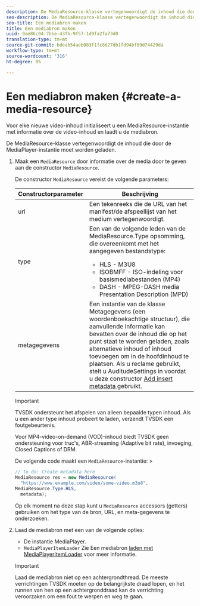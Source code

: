 ```yaml
---
description: De MediaResource-klasse vertegenwoordigt de inhoud die door de MediaPlayer-instantie moet worden geladen.
seo-description: De MediaResource-klasse vertegenwoordigt de inhoud die door de MediaPlayer-instantie moet worden geladen.
seo-title: Een mediabron maken
title: Een mediabron maken
uuid: 9ae86c04-7bbe-43fb-9f57-1d9fa2fa73d0
translation-type: tm+mt
source-git-commit: bdeab54aeb083f1fc8d27db1fd94bf89d74429da
workflow-type: tm+mt
source-wordcount: '316'
ht-degree: 0%

---
```



# Een mediabron maken {#create-a-media-resource}

Voor elke nieuwe video-inhoud initialiseert u een MediaResource-instantie met informatie over de video-inhoud en laadt u de mediabron.

De MediaResource-klasse vertegenwoordigt de inhoud die door de MediaPlayer-instantie moet worden geladen.

1. Maak een `MediaResource` door informatie over de media door te geven aan de constructor `MediaResource`.

   De constructor `MediaResource` vereist de volgende parameters:

   <table id="table_22886D6770FB45E99D35D0B90E6CC302"> 
   <thead> 
   <tr> 
      <th colname="col1" class="entry"> Constructorparameter </th> 
      <th colname="col2" class="entry"> Beschrijving </th> 
   </tr> 
   </thead>
   <tbody> 
   <tr> 
      <td colname="col1"> <span class="codeph"> url  </span> </td> 
      <td colname="col2"> Een tekenreeks die de URL van het manifest/de afspeellijst van het medium vertegenwoordigt. </td> 
   </tr> 
   <tr> 
      <td colname="col1"> <span class="codeph"> type  </span> </td> 
      <td colname="col2"> Een van de volgende leden van de <span class="codeph"> MediaResource.Type </span> opsomming, die overeenkomt met het aangegeven bestandstype: 
      <ul id="ul_C286ED3C31364B858A1C9AF3356E9282"> 
      <li id="li_25B24EF76D8849DE8764539F25E435FA"> <span class="codeph"> HLS  </span> - M3U8 </li> 
      <li id="li_1344A41B434D49229E392F1AAF9ECA81"> <span class="codeph"> ISOBMFF  </span> - ISO-indeling voor basismediabestanden (MP4) </li> 
      <li id="li_92392073B7334916B06B16570C51AC91"> <span class="codeph"> DASH  </span> - MPEG-DASH media Presentation Description (MPD) </li> 
      </ul> </td> 
   </tr> 
   <tr> 
      <td colname="col1"> <span class="codeph"> metagegevens  </span> </td> 
      <td colname="col2"> Een instantie van de klasse <span class="codeph"> Metagegevens </span> (een woordenboekachtige structuur), die aanvullende informatie kan bevatten over de inhoud die op het punt staat te worden geladen, zoals alternatieve inhoud of inhoud toevoegen om in de hoofdinhoud te plaatsen. Als u reclame gebruikt, stelt u <span class="codeph"> AuditudeSettings </span> in voordat u deze constructor <a href="/help/programming/tvsdk-3x-android-prog/android-3x-advertising/ad-insertion/ad-insertion-metadata/android-3x-ad-insertion-metadata.md"> Add insert metadata </a> gebruikt. </td> 
   </tr> 
   </tbody> 
   </table>

   >[!IMPORTANT]
   >
   >TVSDK ondersteunt het afspelen van alleen bepaalde typen inhoud. Als u een ander type inhoud probeert te laden, verzendt TVSDK een foutgebeurtenis.
   >
   >Voor MP4-video-on-demand (VOD)-inhoud biedt TVSDK geen ondersteuning voor truc&#39;s, ABR-streaming (Adaptive bit rate), invoeging, Closed Captions of DRM.

   De volgende code maakt een `MediaResource`-instantie:        >

   ```java
   // To do: Create metadata here 
   MediaResource res = new MediaResource( 
     "https://www.example.com/video/some-video.m3u8",  
   MediaResource.Type.HLS, 
     metadata); 
   ```

   Op elk moment na deze stap kunt u `MediaResource` accessors (getters) gebruiken om het type van de bron, URL, en meta-gegevens te onderzoeken.

1. Laad de mediabron met een van de volgende opties:

   * De instantie MediaPlayer.
   * `MediaPlayerItemLoader` Zie Een mediabron  [laden met MediaPlayerItemLoader](../../../tvsdk-3x-android-prog/android-3x-content-playback-options-android2/mediaplayer-initialize-for-video/android-3x-media-resource-mediaplayeritemloader.md) voor meer informatie.

   >[!IMPORTANT]
   >
   >Laad de mediabron niet op een achtergrondthread. De meeste verrichtingen TVSDK moeten op de belangrijkste draad lopen, en het runnen van hen op een achtergronddraad kan de verrichting veroorzaken om een fout te werpen en weg te gaan.
